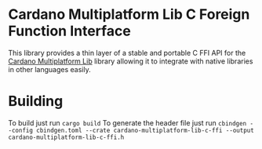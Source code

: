 # Cardano Multiplatform Lib C Foreign Function Interface

This library provides a thin layer of a stable and portable C FFI API for the [Cardano Multiplatform Lib](https://github.com/dcSpark/cardano-multiplatform-lib) library allowing it to integrate with native libraries in other languages easily.

# Building

To build just run `cargo build`
To generate the header file just run `cbindgen --config cbindgen.toml --crate cardano-multiplatform-lib-c-ffi --output cardano-multiplatform-lib-c-ffi.h`
